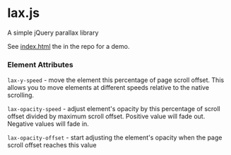 lax.js
======

A simple jQuery parallax library

See [index.html](https://nloko.github.com/lax.js) the in the repo for a demo.

### Element Attributes

`lax-y-speed` - move the element this percentage of page scroll offset. This allows you to move elements at different speeds relative to the native scrolling. 

`lax-opacity-speed` - adjust element's opacity by this percentage of scroll offset divided by maximum scroll offset. Positive value will fade out. Negative values will fade in.

`lax-opacity-offset` - start adjusting the element's opacity when the page scroll offset reaches this value

